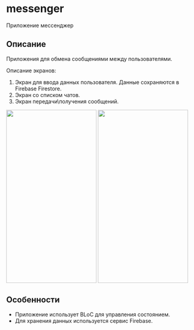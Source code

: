 # messenger

Приложение мессенджер

## Описание

Приложения для обмена сообщениями между пользователями.

Описание экранов:<br>
1. Экран для ввода данных пользователя. Данные сохраняются в Firebase Firestore. 
2. Экран со списком чатов.
3. Экран передачи\получения сообщений.
   
<img src="https://github.com/Ducascas/messenger/assets/100170314/c8753b9e-c0c9-4b46-9b21-ae6f2b177806" width="240" height="460"> 
<img src="https://github.com/Ducascas/messenger/assets/100170314/3e30ba08-3692-4871-8a6b-926221330d28" width="240" height="460"><br> 


## Особенности

- Приложение использует BLoC для управления состоянием.
- Для хранения данных используется сервис Firebase.

